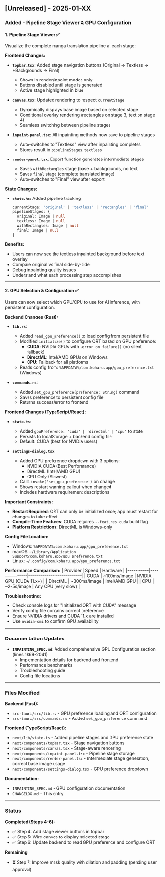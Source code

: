 
## [Unreleased] - 2025-01-XX

### Added - Pipeline Stage Viewer & GPU Configuration

#### 1. **Pipeline Stage Viewer** ✅
Visualize the complete manga translation pipeline at each stage:

**Frontend Changes:**
- **`topbar.tsx`**: Added stage navigation buttons (Original → Textless → +Backgrounds → Final)
  - Shows in render/inpaint modes only
  - Buttons disabled until stage is generated
  - Active stage highlighted in blue
  
- **`canvas.tsx`**: Updated rendering to respect `currentStage`
  - Dynamically displays base image based on selected stage
  - Conditional overlay rendering (rectangles on stage 3, text on stage 4)
  - Seamless switching between pipeline stages
  
- **`inpaint-panel.tsx`**: All inpainting methods now save to pipeline stages
  - Auto-switches to "Textless" view after inpainting completes
  - Stores result in `pipelineStages.textless`
  
- **`render-panel.tsx`**: Export function generates intermediate stages
  - Saves `withRectangles` stage (base + backgrounds, no text)
  - Saves `final` stage (complete translated image)
  - Auto-switches to "Final" view after export

**State Changes:**
- **`state.ts`**: Added pipeline tracking
  ```typescript
  currentStage: 'original' | 'textless' | 'rectangles' | 'final'
  pipelineStages: {
    original: Image | null
    textless: Image | null
    withRectangles: Image | null
    final: Image | null
  }
  ```

**Benefits:**
- Users can now see the textless inpainted background before text overlay
- Compare original vs final side-by-side
- Debug inpainting quality issues
- Understand what each processing step accomplishes

---

#### 2. **GPU Selection & Configuration** ✅
Users can now select which GPU/CPU to use for AI inference, with persistent configuration.

**Backend Changes (Rust):**

- **`lib.rs`**: 
  - Added `read_gpu_preference()` to load config from persistent file
  - Modified `initialize()` to configure ORT based on GPU preference:
    - **CUDA**: NVIDIA GPUs with `.error_on_failure()` (no silent fallback)
    - **DirectML**: Intel/AMD GPUs on Windows
    - **CPU**: Fallback for all platforms
  - Reads config from: `%APPDATA%/com.koharu.app/gpu_preference.txt` (Windows)

- **`commands.rs`**:
  - Added `set_gpu_preference(preference: String)` command
  - Saves preference to persistent config file
  - Returns success/error to frontend

**Frontend Changes (TypeScript/React):**

- **`state.ts`**: 
  - Added `gpuPreference: 'cuda' | 'directml' | 'cpu'` to state
  - Persists to localStorage + backend config file
  - Default: CUDA (best for NVIDIA users)

- **`settings-dialog.tsx`**:
  - Added GPU preference dropdown with 3 options:
    - NVIDIA CUDA (Best Performance)
    - DirectML (Intel/AMD GPU)
    - CPU Only (Slowest)
  - Calls `invoke('set_gpu_preference')` on change
  - Shows restart warning callout when changed
  - Includes hardware requirement descriptions

**Important Constraints:**
- **Restart Required**: ORT can only be initialized once; app must restart for changes to take effect
- **Compile-Time Features**: CUDA requires `--features cuda` build flag
- **Platform Restrictions**: DirectML is Windows-only

**Config File Location:**
- Windows: `%APPDATA%/com.koharu.app/gpu_preference.txt`
- macOS: `~/Library/Application Support/com.koharu.app/gpu_preference.txt`
- Linux: `~/.config/com.koharu.app/gpu_preference.txt`

**Performance Comparison:**
| Provider  | Speed         | Hardware                  |
|-----------|---------------|---------------------------|
| CUDA      | ~100ms/image  | NVIDIA GPU (CUDA 11.x+)   |
| DirectML  | ~300ms/image  | Intel/AMD GPU             |
| CPU       | ~2-5s/image   | Any CPU (very slow)       |

**Troubleshooting:**
- Check console logs for "Initialized ORT with CUDA" message
- Verify config file contains correct preference
- Ensure NVIDIA drivers and CUDA 11.x are installed
- Use `nvidia-smi` to confirm GPU availability

---

### Documentation Updates

- **`INPAINTING_SPEC.md`**: Added comprehensive GPU Configuration section (lines 1869-2041)
  - Implementation details for backend and frontend
  - Performance benchmarks
  - Troubleshooting guide
  - Config file locations

---

### Files Modified

**Backend (Rust):**
- `src-tauri/src/lib.rs` - GPU preference loading and ORT configuration
- `src-tauri/src/commands.rs` - Added `set_gpu_preference` command

**Frontend (TypeScript/React):**
- `next/lib/state.ts` - Added pipeline stages and GPU preference state
- `next/components/topbar.tsx` - Stage navigation buttons
- `next/components/canvas.tsx` - Stage-aware rendering
- `next/components/inpaint-panel.tsx` - Pipeline stage storage
- `next/components/render-panel.tsx` - Intermediate stage generation, correct base image usage
- `next/components/settings-dialog.tsx` - GPU preference dropdown

**Documentation:**
- `INPAINTING_SPEC.md` - GPU configuration documentation
- `CHANGELOG.md` - This entry

---

### Status

**Completed (Steps 4-6):**
- ✅ Step 4: Add stage viewer buttons in topbar
- ✅ Step 5: Wire canvas to display selected stage
- ✅ Step 6: Update backend to read GPU preference and configure ORT

**Remaining:**
- ⏳ Step 7: Improve mask quality with dilation and padding (pending user approval)


